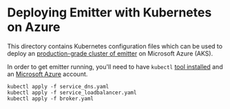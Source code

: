 # Deploying Emitter with Kubernetes on Azure

This directory contains Kubernetes configuration files which can be used to deploy an [production-grade cluster of emitter](https://emitter.io) on Microsoft Azure (AKS).

In order to get emitter running, you'll need to have `kubectl` [tool installed](https://kubernetes.io/docs/tasks/tools/install-kubectl/) and an [Microsoft Azure](https://azure.microsoft.com) account. 

```
kubectl apply -f service_dns.yaml
kubectl apply -f service_loadbalancer.yaml
kubectl apply -f broker.yaml
```
